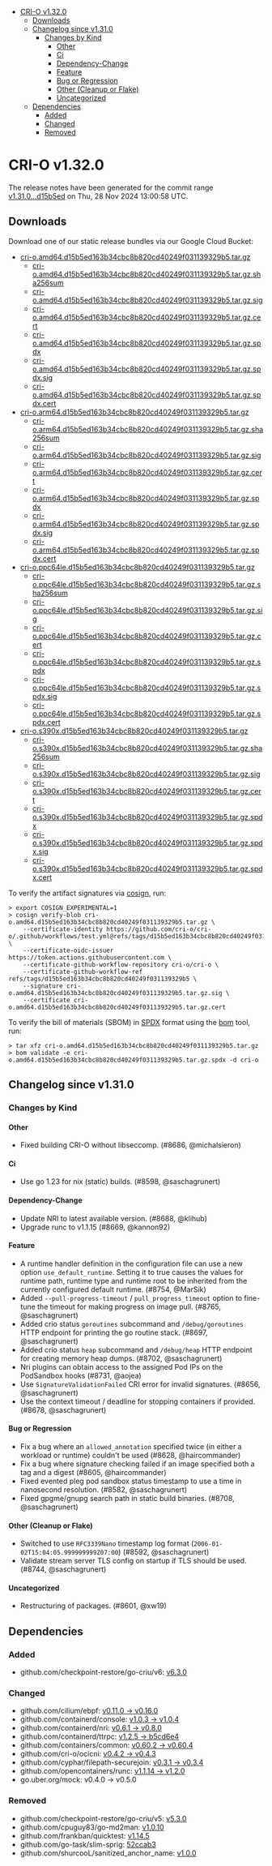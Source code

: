 - [CRI-O v1.32.0](#cri-o-v1320)
  - [Downloads](#downloads)
  - [Changelog since v1.31.0](#changelog-since-v1310)
    - [Changes by Kind](#changes-by-kind)
      - [Other](#other)
      - [Ci](#ci)
      - [Dependency-Change](#dependency-change)
      - [Feature](#feature)
      - [Bug or Regression](#bug-or-regression)
      - [Other (Cleanup or Flake)](#other-cleanup-or-flake)
      - [Uncategorized](#uncategorized)
  - [Dependencies](#dependencies)
    - [Added](#added)
    - [Changed](#changed)
    - [Removed](#removed)

# CRI-O v1.32.0

The release notes have been generated for the commit range
[v1.31.0...d15b5ed](https://github.com/cri-o/cri-o/compare/v1.31.0...v1.32.0) on Thu, 28 Nov 2024 13:00:58 UTC.

## Downloads

Download one of our static release bundles via our Google Cloud Bucket:

- [cri-o.amd64.d15b5ed163b34cbc8b820cd40249f031139329b5.tar.gz](https://storage.googleapis.com/cri-o/artifacts/cri-o.amd64.d15b5ed163b34cbc8b820cd40249f031139329b5.tar.gz)
  - [cri-o.amd64.d15b5ed163b34cbc8b820cd40249f031139329b5.tar.gz.sha256sum](https://storage.googleapis.com/cri-o/artifacts/cri-o.amd64.d15b5ed163b34cbc8b820cd40249f031139329b5.tar.gz.sha256sum)
  - [cri-o.amd64.d15b5ed163b34cbc8b820cd40249f031139329b5.tar.gz.sig](https://storage.googleapis.com/cri-o/artifacts/cri-o.amd64.d15b5ed163b34cbc8b820cd40249f031139329b5.tar.gz.sig)
  - [cri-o.amd64.d15b5ed163b34cbc8b820cd40249f031139329b5.tar.gz.cert](https://storage.googleapis.com/cri-o/artifacts/cri-o.amd64.d15b5ed163b34cbc8b820cd40249f031139329b5.tar.gz.cert)
  - [cri-o.amd64.d15b5ed163b34cbc8b820cd40249f031139329b5.tar.gz.spdx](https://storage.googleapis.com/cri-o/artifacts/cri-o.amd64.d15b5ed163b34cbc8b820cd40249f031139329b5.tar.gz.spdx)
  - [cri-o.amd64.d15b5ed163b34cbc8b820cd40249f031139329b5.tar.gz.spdx.sig](https://storage.googleapis.com/cri-o/artifacts/cri-o.amd64.d15b5ed163b34cbc8b820cd40249f031139329b5.tar.gz.spdx.sig)
  - [cri-o.amd64.d15b5ed163b34cbc8b820cd40249f031139329b5.tar.gz.spdx.cert](https://storage.googleapis.com/cri-o/artifacts/cri-o.amd64.d15b5ed163b34cbc8b820cd40249f031139329b5.tar.gz.spdx.cert)
- [cri-o.arm64.d15b5ed163b34cbc8b820cd40249f031139329b5.tar.gz](https://storage.googleapis.com/cri-o/artifacts/cri-o.arm64.d15b5ed163b34cbc8b820cd40249f031139329b5.tar.gz)
  - [cri-o.arm64.d15b5ed163b34cbc8b820cd40249f031139329b5.tar.gz.sha256sum](https://storage.googleapis.com/cri-o/artifacts/cri-o.arm64.d15b5ed163b34cbc8b820cd40249f031139329b5.tar.gz.sha256sum)
  - [cri-o.arm64.d15b5ed163b34cbc8b820cd40249f031139329b5.tar.gz.sig](https://storage.googleapis.com/cri-o/artifacts/cri-o.arm64.d15b5ed163b34cbc8b820cd40249f031139329b5.tar.gz.sig)
  - [cri-o.arm64.d15b5ed163b34cbc8b820cd40249f031139329b5.tar.gz.cert](https://storage.googleapis.com/cri-o/artifacts/cri-o.arm64.d15b5ed163b34cbc8b820cd40249f031139329b5.tar.gz.cert)
  - [cri-o.arm64.d15b5ed163b34cbc8b820cd40249f031139329b5.tar.gz.spdx](https://storage.googleapis.com/cri-o/artifacts/cri-o.arm64.d15b5ed163b34cbc8b820cd40249f031139329b5.tar.gz.spdx)
  - [cri-o.arm64.d15b5ed163b34cbc8b820cd40249f031139329b5.tar.gz.spdx.sig](https://storage.googleapis.com/cri-o/artifacts/cri-o.arm64.d15b5ed163b34cbc8b820cd40249f031139329b5.tar.gz.spdx.sig)
  - [cri-o.arm64.d15b5ed163b34cbc8b820cd40249f031139329b5.tar.gz.spdx.cert](https://storage.googleapis.com/cri-o/artifacts/cri-o.arm64.d15b5ed163b34cbc8b820cd40249f031139329b5.tar.gz.spdx.cert)
- [cri-o.ppc64le.d15b5ed163b34cbc8b820cd40249f031139329b5.tar.gz](https://storage.googleapis.com/cri-o/artifacts/cri-o.ppc64le.d15b5ed163b34cbc8b820cd40249f031139329b5.tar.gz)
  - [cri-o.ppc64le.d15b5ed163b34cbc8b820cd40249f031139329b5.tar.gz.sha256sum](https://storage.googleapis.com/cri-o/artifacts/cri-o.ppc64le.d15b5ed163b34cbc8b820cd40249f031139329b5.tar.gz.sha256sum)
  - [cri-o.ppc64le.d15b5ed163b34cbc8b820cd40249f031139329b5.tar.gz.sig](https://storage.googleapis.com/cri-o/artifacts/cri-o.ppc64le.d15b5ed163b34cbc8b820cd40249f031139329b5.tar.gz.sig)
  - [cri-o.ppc64le.d15b5ed163b34cbc8b820cd40249f031139329b5.tar.gz.cert](https://storage.googleapis.com/cri-o/artifacts/cri-o.ppc64le.d15b5ed163b34cbc8b820cd40249f031139329b5.tar.gz.cert)
  - [cri-o.ppc64le.d15b5ed163b34cbc8b820cd40249f031139329b5.tar.gz.spdx](https://storage.googleapis.com/cri-o/artifacts/cri-o.ppc64le.d15b5ed163b34cbc8b820cd40249f031139329b5.tar.gz.spdx)
  - [cri-o.ppc64le.d15b5ed163b34cbc8b820cd40249f031139329b5.tar.gz.spdx.sig](https://storage.googleapis.com/cri-o/artifacts/cri-o.ppc64le.d15b5ed163b34cbc8b820cd40249f031139329b5.tar.gz.spdx.sig)
  - [cri-o.ppc64le.d15b5ed163b34cbc8b820cd40249f031139329b5.tar.gz.spdx.cert](https://storage.googleapis.com/cri-o/artifacts/cri-o.ppc64le.d15b5ed163b34cbc8b820cd40249f031139329b5.tar.gz.spdx.cert)
- [cri-o.s390x.d15b5ed163b34cbc8b820cd40249f031139329b5.tar.gz](https://storage.googleapis.com/cri-o/artifacts/cri-o.s390x.d15b5ed163b34cbc8b820cd40249f031139329b5.tar.gz)
  - [cri-o.s390x.d15b5ed163b34cbc8b820cd40249f031139329b5.tar.gz.sha256sum](https://storage.googleapis.com/cri-o/artifacts/cri-o.s390x.d15b5ed163b34cbc8b820cd40249f031139329b5.tar.gz.sha256sum)
  - [cri-o.s390x.d15b5ed163b34cbc8b820cd40249f031139329b5.tar.gz.sig](https://storage.googleapis.com/cri-o/artifacts/cri-o.s390x.d15b5ed163b34cbc8b820cd40249f031139329b5.tar.gz.sig)
  - [cri-o.s390x.d15b5ed163b34cbc8b820cd40249f031139329b5.tar.gz.cert](https://storage.googleapis.com/cri-o/artifacts/cri-o.s390x.d15b5ed163b34cbc8b820cd40249f031139329b5.tar.gz.cert)
  - [cri-o.s390x.d15b5ed163b34cbc8b820cd40249f031139329b5.tar.gz.spdx](https://storage.googleapis.com/cri-o/artifacts/cri-o.s390x.d15b5ed163b34cbc8b820cd40249f031139329b5.tar.gz.spdx)
  - [cri-o.s390x.d15b5ed163b34cbc8b820cd40249f031139329b5.tar.gz.spdx.sig](https://storage.googleapis.com/cri-o/artifacts/cri-o.s390x.d15b5ed163b34cbc8b820cd40249f031139329b5.tar.gz.spdx.sig)
  - [cri-o.s390x.d15b5ed163b34cbc8b820cd40249f031139329b5.tar.gz.spdx.cert](https://storage.googleapis.com/cri-o/artifacts/cri-o.s390x.d15b5ed163b34cbc8b820cd40249f031139329b5.tar.gz.spdx.cert)

To verify the artifact signatures via [cosign](https://github.com/sigstore/cosign), run:

```console
> export COSIGN_EXPERIMENTAL=1
> cosign verify-blob cri-o.amd64.d15b5ed163b34cbc8b820cd40249f031139329b5.tar.gz \
    --certificate-identity https://github.com/cri-o/cri-o/.github/workflows/test.yml@refs/tags/d15b5ed163b34cbc8b820cd40249f031139329b5 \
    --certificate-oidc-issuer https://token.actions.githubusercontent.com \
    --certificate-github-workflow-repository cri-o/cri-o \
    --certificate-github-workflow-ref refs/tags/d15b5ed163b34cbc8b820cd40249f031139329b5 \
    --signature cri-o.amd64.d15b5ed163b34cbc8b820cd40249f031139329b5.tar.gz.sig \
    --certificate cri-o.amd64.d15b5ed163b34cbc8b820cd40249f031139329b5.tar.gz.cert
```

To verify the bill of materials (SBOM) in [SPDX](https://spdx.org) format using the [bom](https://sigs.k8s.io/bom) tool, run:

```console
> tar xfz cri-o.amd64.d15b5ed163b34cbc8b820cd40249f031139329b5.tar.gz
> bom validate -e cri-o.amd64.d15b5ed163b34cbc8b820cd40249f031139329b5.tar.gz.spdx -d cri-o
```

## Changelog since v1.31.0

### Changes by Kind

#### Other
 - Fixed building CRI-O without libseccomp. (#8686, @michalsieron)

#### Ci
 - Use go 1.23 for nix (static) builds. (#8598, @saschagrunert)

#### Dependency-Change
 - Update NRI to latest available version. (#8688, @klihub)
 - Upgrade runc to v1.1.15 (#8669, @kannon92)

#### Feature
 - A runtime handler definition in the configuration file can use a new option `use_default_runtime`. Setting it to true causes the values for runtime path, runtime type and runtime root to be inherited from the currently configured default runtime. (#8754, @MarSik)
 - Added `--pull-progress-timeout` / `pull_progress_timeout` option to fine-tune the timeout for making progress on image pull. (#8765, @saschagrunert)
 - Added crio status `goroutines` subcommand and `/debug/goroutines` HTTP endpoint for printing the go routine stack. (#8697, @saschagrunert)
 - Added crio status `heap` subcommand and `/debug/heap` HTTP endpoint for creating memory heap dumps. (#8702, @saschagrunert)
 - Nri plugins can obtain access to the assigned Pod IPs on the PodSandbox hooks (#8731, @aojea)
 - Use `SignatureValidationFailed` CRI error for invalid signatures. (#8656, @saschagrunert)
 - Use the context timeout / deadline for stopping containers if provided. (#8678, @saschagrunert)

#### Bug or Regression
 - Fix a bug where an `allowed_annotation` specified twice (in either a workload or runtime) couldn't be used (#8628, @haircommander)
 - Fix a bug where signature checking failed if an image specified both a tag and a digest (#8605, @haircommander)
 - Fixed evented pleg pod sandbox status timestamp to use a time in nanosecond resolution. (#8582, @saschagrunert)
 - Fixed gpgme/gnupg search path in static build binaries. (#8708, @saschagrunert)

#### Other (Cleanup or Flake)
 - Switched to use `RFC3339Nano` timestamp log format (`2006-01-02T15:04:05.999999999Z07:00`) (#8592, @saschagrunert)
 - Validate stream server TLS config on startup if TLS should be used. (#8744, @saschagrunert)

#### Uncategorized
 - Restructuring of packages. (#8601, @xw19)

## Dependencies

### Added
- github.com/checkpoint-restore/go-criu/v6: [v6.3.0](https://github.com/checkpoint-restore/go-criu/tree/v6.3.0)

### Changed
- github.com/cilium/ebpf: [v0.11.0 → v0.16.0](https://github.com/cilium/ebpf/compare/v0.11.0...v0.16.0)
- github.com/containerd/console: [v1.0.3 → v1.0.4](https://github.com/containerd/console/compare/v1.0.3...v1.0.4)
- github.com/containerd/nri: [v0.6.1 → v0.8.0](https://github.com/containerd/nri/compare/v0.6.1...v0.8.0)
- github.com/containerd/ttrpc: [v1.2.5 → b5cd6e4](https://github.com/containerd/ttrpc/compare/v1.2.5...b5cd6e4)
- github.com/containers/common: [v0.60.2 → v0.60.4](https://github.com/containers/common/compare/v0.60.2...v0.60.4)
- github.com/cri-o/ocicni: [v0.4.2 → v0.4.3](https://github.com/cri-o/ocicni/compare/v0.4.2...v0.4.3)
- github.com/cyphar/filepath-securejoin: [v0.3.1 → v0.3.4](https://github.com/cyphar/filepath-securejoin/compare/v0.3.1...v0.3.4)
- github.com/opencontainers/runc: [v1.1.14 → v1.2.0](https://github.com/opencontainers/runc/compare/v1.1.14...v1.2.0)
- go.uber.org/mock: v0.4.0 → v0.5.0

### Removed
- github.com/checkpoint-restore/go-criu/v5: [v5.3.0](https://github.com/checkpoint-restore/go-criu/tree/v5.3.0)
- github.com/cpuguy83/go-md2man: [v1.0.10](https://github.com/cpuguy83/go-md2man/tree/v1.0.10)
- github.com/frankban/quicktest: [v1.14.5](https://github.com/frankban/quicktest/tree/v1.14.5)
- github.com/go-task/slim-sprig: [52ccab3](https://github.com/go-task/slim-sprig/tree/52ccab3)
- github.com/shurcooL/sanitized_anchor_name: [v1.0.0](https://github.com/shurcooL/sanitized_anchor_name/tree/v1.0.0)
